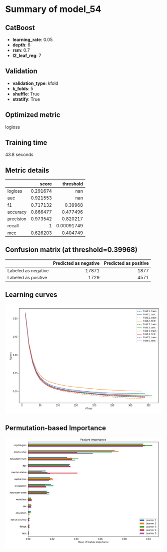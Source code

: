 # Summary of model_54

## CatBoost
- **learning_rate**: 0.05
- **depth**: 6
- **rsm**: 0.7
- **l2_leaf_reg**: 7

## Validation
 - **validation_type**: kfold
 - **k_folds**: 5
 - **shuffle**: True
 - **stratify**: True

## Optimized metric
logloss

## Training time

43.8 seconds

## Metric details
|           |    score |    threshold |
|:----------|---------:|-------------:|
| logloss   | 0.291674 | nan          |
| auc       | 0.921553 | nan          |
| f1        | 0.717132 |   0.39968    |
| accuracy  | 0.866477 |   0.477496   |
| precision | 0.973542 |   0.820217   |
| recall    | 1        |   0.00091749 |
| mcc       | 0.626203 |   0.404749   |


## Confusion matrix (at threshold=0.39968)
|                     |   Predicted as negative |   Predicted as positive |
|:--------------------|------------------------:|------------------------:|
| Labeled as negative |                   17871 |                    1877 |
| Labeled as positive |                    1729 |                    4571 |

## Learning curves
![Learning curves](learning_curves.png)

## Permutation-based Importance
![Permutation-based Importance](permutation_importance.png)